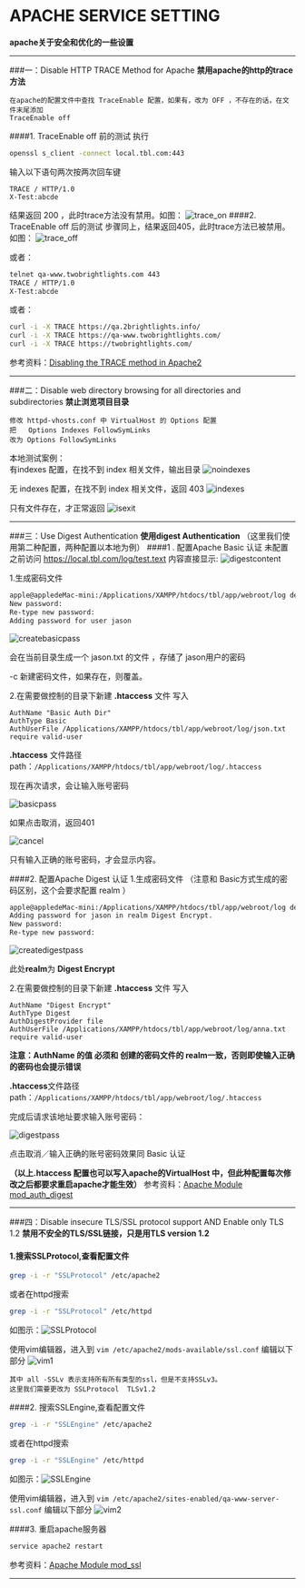 
APACHE SERVICE SETTING
=====================

**apache关于安全和优化的一些设置**
***
###一：Disable HTTP TRACE Method for Apache
**禁用apache的http的trace方法**

    在apache的配置文件中查找 TraceEnable 配置，如果有，改为 OFF ，不存在的话，在文件末尾添加
    TraceEnable off
####1. TraceEnable off 前的测试
执行
```sh
openssl s_client -connect local.tbl.com:443
```
输入以下语句两次按两次回车键

    TRACE / HTTP/1.0
    X-Test:abcde
结果返回 200 ，此时trace方法没有禁用。如图：
![trace_on](https://raw.githubusercontent.com/phpstudyOne/rihui/master/apache_service_setting/images/trace_on.png)
####2. TraceEnable off 后的测试
步骤同上，结果返回405，此时trace方法已被禁用。如图：
![trace_off](https://raw.githubusercontent.com/phpstudyOne/rihui/master/apache_service_setting/images/trace_off.png)

或者：
```sh
telnet qa-www.twobrightlights.com 443
TRACE / HTTP/1.0
X-Test:abcde
```

或者：
``` sh
curl -i -X TRACE https://qa.2brightlights.info/
curl -i -X TRACE https://qa-www.twobrightlights.com/
curl -i -X TRACE https://twobrightlights.com/
```

参考资料：[Disabling the TRACE method in Apache2](http://www.alphadevx.com/a/383-Disabling-the-TRACE-method-in-Apache2)

***
###二：Disable web directory browsing for all directories and subdirectories
**禁止浏览项目目录**

    修改 httpd-vhosts.conf 中 VirtualHost 的 Options 配置
    把   Options Indexes FollowSymLinks
    改为 Options FollowSymLinks
本地测试案例：  
有indexes 配置，在找不到 index 相关文件，输出目录
![noindexes](https://raw.githubusercontent.com/phpstudyOne/rihui/master/apache_service_setting/images/indexes.png)

无 indexes 配置，在找不到 index 相关文件，返回 403
![indexes](https://raw.githubusercontent.com/phpstudyOne/rihui/master/apache_service_setting/images/noindexes.png)

只有文件存在，才正常返回
![isexit](https://raw.githubusercontent.com/phpstudyOne/rihui/master/apache_service_setting/images/isexit.png)
***
###三：Use Digest Authentication
**使用digest Authentication**
（这里我们使用第二种配置，两种配置以本地为例）
####1 . 配置Apache Basic 认证
未配置之前访问 https://local.tbl.com/log/test.text  内容直接显示:
![digestcontent](https://raw.githubusercontent.com/phpstudyOne/rihui/master/apache_service_setting/images/digestcontent.png)

1.生成密码文件
``` sh
apple@appledeMac-mini:/Applications/XAMPP/htdocs/tbl/app/webroot/log develop$ htpasswd -c jason.txt jason
New password:
Re-type new password:
Adding password for user jason
```
![createbasicpass](https://raw.githubusercontent.com/phpstudyOne/rihui/master/apache_service_setting/images/createbasicpass.png)

会在当前目录生成一个 jason.txt 的文件 ，存储了 jason用户的密码

-c 新建密码文件，如果存在，则覆盖。

2.在需要做控制的目录下新建 **.htaccess** 文件 写入
```
AuthName "Basic Auth Dir"
AuthType Basic
AuthUserFile /Applications/XAMPP/htdocs/tbl/app/webroot/log/json.txt
require valid-user
```
**.htaccess** 文件路径
path：`/Applications/XAMPP/htdocs/tbl/app/webroot/log/.htaccess`

现在再次请求，会让输入账号密码

![basicpass](https://raw.githubusercontent.com/phpstudyOne/rihui/master/apache_service_setting/images/basicpass.png)

如果点击取消，返回401

![cancel](https://raw.githubusercontent.com/phpstudyOne/rihui/master/apache_service_setting/images/cancel.png)

只有输入正确的账号密码，才会显示内容。

####2. 配置Apache Digest 认证
1.生成密码文件 （注意和 Basic方式生成的密码区别，这个会要求配置 realm ）
```sh
apple@appledeMac-mini:/Applications/XAMPP/htdocs/tbl/app/webroot/log develop$ htdigest -c anna.txt "Digest Encrypt" jason
Adding password for jason in realm Digest Encrypt.
New password:
Re-type new password:
```
![createdigestpass](https://raw.githubusercontent.com/phpstudyOne/rihui/master/apache_service_setting/images/createdigestpass.png)

此处**realm**为 **Digest Encrypt**

2.在需要做控制的目录下新建 **.htaccess** 文件 写入
```
AuthName "Digest Encrypt"
AuthType Digest
AuthDigestProvider file
AuthUserFile /Applications/XAMPP/htdocs/tbl/app/webroot/log/anna.txt
require valid-user
```
**注意：AuthName 的值 必须和 创建的密码文件的 realm一致，否则即使输入正确的密码也会提示错误**

**.htaccess**文件路径
path：`/Applications/XAMPP/htdocs/tbl/app/webroot/log/.htaccess`

完成后请求该地址要求输入账号密码：

![digestpass](https://raw.githubusercontent.com/phpstudyOne/rihui/master/apache_service_setting/images/digestpass.png)

点击取消／输入正确的账号密码效果同 Basic 认证


**（以上.htaccess 配置也可以写入apache的VirtualHost 中，但此种配置每次修改之后都要求重启apache才能生效）**
参考资料：[Apache Module mod_auth_digest](https://httpd.apache.org/docs/2.4/mod/mod_auth_digest.html)
***
###四：Disable insecure TLS/SSL protocol support AND Enable only TLS 1.2
**禁用不安全的TLS/SSL链接，只是用TLS version 1.2**

####  1.搜索SSLProtocol,查看配置文件
```sh
grep -i -r "SSLProtocol" /etc/apache2
```
或者在httpd搜索
```sh
grep -i -r "SSLProtocol" /etc/httpd
```
   如图示：![SSLProtocol](https://github.com/phpstudyOne/rihui/blob/master/apache_service_setting/images/sslProtocol.png)
   
使用vim编辑器，进入到 `vim /etc/apache2/mods-available/ssl.conf` 编辑以下部分
![vim1](https://github.com/phpstudyOne/rihui/blob/master/apache_service_setting/images/vim1.png)

    其中 all -SSLv 表示支持所有所有类型的ssl，但是不支持SSLv3。
    这里我们需要更改为 SSLProtocol  TLSv1.2

####2. 搜索SSLEngine,查看配置文件
```sh
grep -i -r "SSLEngine" /etc/apache2
```
或者在httpd搜索
```sh
grep -i -r "SSLEngine" /etc/httpd
```
如图示：![SSLEngine](https://raw.githubusercontent.com/phpstudyOne/rihui/master/apache_service_setting/images/sslengine.png)

使用vim编辑器，进入到 `vim /etc/apache2/sites-enabled/qa-www-server-ssl.conf` 编辑以下部分
![vim2](https://raw.githubusercontent.com/phpstudyOne/rihui/master/apache_service_setting/images/vim2.png)

####3. 重启apache服务器
``` sh
service apache2 restart
```
参考资料：[Apache Module mod_ssl](http://httpd.apache.org/docs/2.4/mod/mod_ssl.html#sslengine)
***
